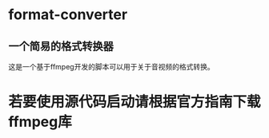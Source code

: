 # format-converter
## 一个简易的格式转换器 
  这是一个基于ffmpeg开发的脚本可以用于关于音视频的格式转换。
##
<h1>若要使用源代码启动请根据官方指南下载ffmpeg库</h1>

